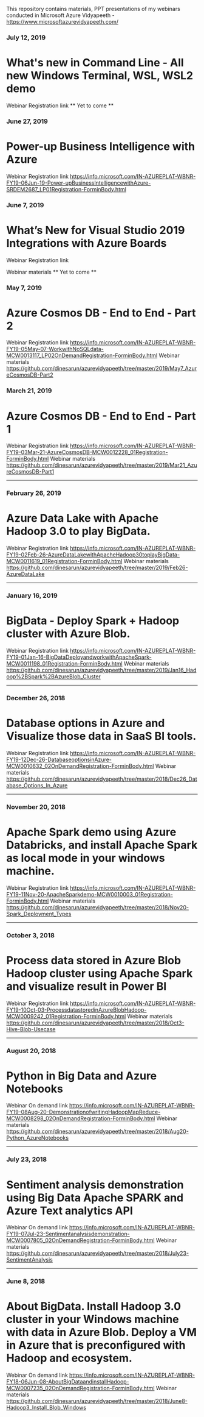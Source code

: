 This repository contains materials, PPT presentations of my webinars conducted in Microsoft Azure Vidyapeeth - https://www.microsoftazurevidyapeeth.com/

### July 12, 2019
# What's new in Command Line - All new Windows Terminal, WSL, WSL2 demo
Webinar Registration link
** Yet to come **

### June 27, 2019
# Power-up Business Intelligence with Azure
Webinar Registration link
https://info.microsoft.com/IN-AZUREPLAT-WBNR-FY19-06Jun-19-Power-upBusinessIntelligencewithAzure-SRDEM2687_LP01Registration-ForminBody.html

### June 7, 2019
# What’s New for Visual Studio 2019 Integrations with Azure Boards
Webinar Registration link

Webinar materials
** Yet to come **

### May 7, 2019
# Azure Cosmos DB - End to End - Part 2
Webinar Registration link
https://info.microsoft.com/IN-AZUREPLAT-WBNR-FY19-05May-07-WorkwithNoSQLdata-MCW0013117_LP02OnDemandRegistration-ForminBody.html
Webinar materials
https://github.com/dinesarun/azurevidyapeeth/tree/master/2019/May7_AzureCosmosDB-Part2

### March 21, 2019
# Azure Cosmos DB - End to End - Part 1
Webinar Registration link
https://info.microsoft.com/IN-AZUREPLAT-WBNR-FY19-03Mar-21-AzureCosmosDB-MCW0012228_01Registration-ForminBody.html
Webinar materials
https://github.com/dinesarun/azurevidyapeeth/tree/master/2019/Mar21_AzureCosmosDB-Part1

----------------------------------------------------------------------------------------------------------------------------------------

### February 26, 2019
# Azure Data Lake with Apache Hadoop 3.0 to play BigData.
Webinar Registration link
https://info.microsoft.com/IN-AZUREPLAT-WBNR-FY19-02Feb-26-AzureDataLakewithApacheHadoop30toplayBigData-MCW0011619_01Registration-ForminBody.html 
Webinar materials
https://github.com/dinesarun/azurevidyapeeth/tree/master/2019/Feb26-AzureDataLake  

----------------------------------------------------------------------------------------------------------------------------------------

### January 16, 2019
# BigData - Deploy Spark + Hadoop cluster with Azure Blob.
Webinar Registration link
https://info.microsoft.com/IN-AZUREPLAT-WBNR-FY19-01Jan-16-BigDataDeployandworkwithApacheSpark-MCW0011198_01Registration-ForminBody.html 
Webinar materials
https://github.com/dinesarun/azurevidyapeeth/tree/master/2019/Jan16_Hadoop%2BSpark%2BAzureBlob_Cluster  

----------------------------------------------------------------------------------------------------------------------------------------

### December 26, 2018
# Database options in Azure and Visualize those data in SaaS BI tools.
Webinar Registration link
https://info.microsoft.com/IN-AZUREPLAT-WBNR-FY19-12Dec-26-DatabaseoptionsinAzure-MCW0010632_02OnDemandRegistration-ForminBody.html
Webinar materials
https://github.com/dinesarun/azurevidyapeeth/tree/master/2018/Dec26_Database_Options_In_Azure 

----------------------------------------------------------------------------------------------------------------------------------------

### November 20, 2018
# Apache Spark demo using Azure Databricks, and install Apache Spark as local mode in your windows machine.
Webinar Registration link
https://info.microsoft.com/IN-AZUREPLAT-WBNR-FY19-11Nov-20-ApacheSparkdemo-MCW0010003_01Registration-ForminBody.html
Webinar materials
https://github.com/dinesarun/azurevidyapeeth/tree/master/2018/Nov20-Spark_Deployment_Types 

----------------------------------------------------------------------------------------------------------------------------------------

### October 3, 2018
# Process data stored in Azure Blob Hadoop cluster using Apache Spark and visualize result in Power BI
Webinar Registration link
https://info.microsoft.com/IN-AZUREPLAT-WBNR-FY19-10Oct-03-ProcessdatastoredinAzureBlobHadoop-MCW0009242_01Registration-ForminBody.html
Webinar materials
https://github.com/dinesarun/azurevidyapeeth/tree/master/2018/Oct3-Hive-Blob-Usecase 

----------------------------------------------------------------------------------------------------------------------------------------

### August 20, 2018
# Python in Big Data and Azure Notebooks
Webinar On demand link
https://info.microsoft.com/IN-AZUREPLAT-WBNR-FY19-08Aug-20-DemonstrationofwritingHadoopMapReduce-MCW0008298_02OnDemandRegistration-ForminBody.html
Webinar materials
https://github.com/dinesarun/azurevidyapeeth/tree/master/2018/Aug20-Python_AzureNotebooks 

----------------------------------------------------------------------------------------------------------------------------------------

### July 23, 2018
# Sentiment analysis demonstration using Big Data Apache SPARK and Azure Text analytics API
Webinar On demand link 
https://info.microsoft.com/IN-AZUREPLAT-WBNR-FY19-07Jul-23-Sentimentanalysisdemonstration-MCW0007805_02OnDemandRegistration-ForminBody.html
Webinar materials
https://github.com/dinesarun/azurevidyapeeth/tree/master/2018/July23-SentimentAnalysis 

----------------------------------------------------------------------------------------------------------------------------------------

### June 8, 2018
# About BigData. Install Hadoop 3.0 cluster in your Windows machine with data in Azure Blob. Deploy a VM in Azure that is preconfigured with Hadoop and ecosystem.
Webinar On demand link
https://info.microsoft.com/IN-AZUREPLAT-WBNR-FY18-06Jun-08-AboutBigDataandinstallHadoop-MCW0007235_02OnDemandRegistration-ForminBody.html
Webinar materials
https://github.com/dinesarun/azurevidyapeeth/tree/master/2018/June8-Hadoop3_Install_Blob_Windows
